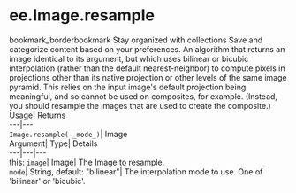  
#  ee.Image.resample 
bookmark_borderbookmark Stay organized with collections  Save and categorize content based on your preferences. 
An algorithm that returns an image identical to its argument, but which uses bilinear or bicubic interpolation (rather than the default nearest-neighbor) to compute pixels in projections other than its native projection or other levels of the same image pyramid. 
This relies on the input image's default projection being meaningful, and so cannot be used on composites, for example. (Instead, you should resample the images that are used to create the composite.)
Usage| Returns  
---|---  
`Image.resample( _mode_)`| Image  
Argument| Type| Details  
---|---|---  
this: `image`| Image| The Image to resample.  
`mode`| String, default: "bilinear"| The interpolation mode to use. One of 'bilinear' or 'bicubic'.  
